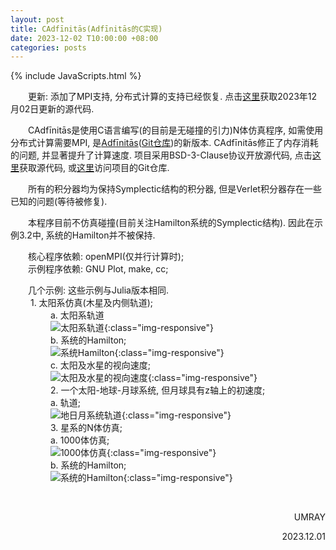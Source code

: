 ```yaml
---
layout: post
title: CAdfīnitās(Adfīnitās的C实现)
date: 2023-12-02 T10:00:00 +08:00
categories: posts
---
```


{% include JavaScripts.html %}

&emsp;&emsp;更新: 添加了MPI支持, 分布式计算的支持已经恢复. 点击[这里](https://github.com/Umaru-Xi/CAdfinitas/releases/download/2023-12-02/CAdfinitas.tar.xz "最新源代码")获取2023年12月02日更新的源代码.  

&emsp;&emsp;CAdfīnitās是使用C语言编写(的目前是无碰撞的引力)N体仿真程序, 如需使用分布式计算需要MPI, 是[Adfīnitās](/posts/2023/12/01/Adfinitas.html "Adfīnitās页面")([Git仓库](https://github.com/Umaru-Xi/Adfinitas "Git仓库"))的新版本. CAdfīnitās修正了内存消耗的问题, 并显著提升了计算速度. 项目采用BSD-3-Clause协议开放源代码, 点击[这里](https://github.com/Umaru-Xi/CAdfinitas/releases/download/2023-12-01/CAdfinitas.tar.xz "获取源码")获取源代码, 或[这里](https://github.com/Umaru-Xi/CAdfinitas/ "Git仓库")访问项目的Git仓库.  

&emsp;&emsp;所有的积分器均为保持Symplectic结构的积分器, 但是Verlet积分器存在一些已知的问题(等待被修复).  

&emsp;&emsp;本程序目前不仿真碰撞(目前关注Hamilton系统的Symplectic结构). 因此在示例3.2中, 系统的Hamilton并不被保持.  



&emsp;&emsp;核心程序依赖: openMPI(仅并行计算时);  
&emsp;&emsp;示例程序依赖: GNU Plot, make, cc;  

&emsp;&emsp;几个示例: 这些示例与Julia版本相同.  
&emsp;&emsp; 1. 太阳系仿真(木星及内侧轨道);  
&emsp;&emsp; &emsp;&emsp; a. 太阳系轨道  
&emsp;&emsp; &emsp;&emsp; ![太阳系轨道](/include/CAdfinitas/CAdfinitasExample1.1.gif){:class="img-responsive"}  
&emsp;&emsp; &emsp;&emsp; b. 系统的Hamilton;  
&emsp;&emsp; &emsp;&emsp; ![系统Hamilton](/include/CAdfinitas/CAdfinitasExample1.2.png){:class="img-responsive"}  
&emsp;&emsp; &emsp;&emsp; c. 太阳及水星的视向速度;  
&emsp;&emsp; &emsp;&emsp; ![太阳及水星的视向速度](/include/CAdfinitas/CAdfinitasExample1.3.png){:class="img-responsive"}  
&emsp;&emsp; &emsp;&emsp; 2. 一个太阳-地球-月球系统, 但月球具有z轴上的初速度;  
&emsp;&emsp; &emsp;&emsp; a. 轨道;  
&emsp;&emsp; &emsp;&emsp; ![地日月系统轨道](/include/CAdfinitas/CAdfinitasExample2.1.gif){:class="img-responsive"}  
&emsp;&emsp; &emsp;&emsp; 3. 星系的N体仿真;  
&emsp;&emsp; &emsp;&emsp; a. 1000体仿真;  
&emsp;&emsp; &emsp;&emsp; ![1000体仿真](/include/CAdfinitas/CAdfinitasExample3.1.gif){:class="img-responsive"}  
&emsp;&emsp; &emsp;&emsp; b. 系统的Hamilton;  
&emsp;&emsp; &emsp;&emsp; ![系统的Hamilton](/include/CAdfinitas/CAdfinitasExample3.2.png){:class="img-responsive"}  

&emsp;&emsp;  
<p align="right">UMRAY</p>
<p align="right">2023.12.01</p>

